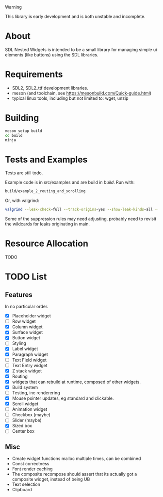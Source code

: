 
> [!WARNING]  
> This library is early development and is both unstable and incomplete.

# About

SDL Nested Widgets is intended to be a small library for managing simple ui elements (like buttons) using the SDL libraries.

# Requirements

- SDL2, SDL2_ttf development libraries.
- meson (and toolchain, see https://mesonbuild.com/Quick-guide.html)
- typical linux tools, including but not limited to: wget, unzip

# Building

```bash
meson setup build
cd build
ninja
```

# Tests and Examples

Tests are still todo.

Example code is in src/examples and are build in *build*. Run with:

```bash
build/example_2_routing_and_scrolling
```

Or, with valgrind:

```bash
valgrind --leak-check=full --track-origins=yes --show-leak-kinds=all --gen-suppressions=all --suppressions=./suppress.valgrind build/example_2_routing_and_scrolling &> v.log
```

Some of the suppression rules may need adjusting, probably need to revisit the wildcards for leaks originating in main.

# Resource Allocation

TODO

# TODO List

## Features

In no particular order.

- [x] Placeholder widget
- [ ] Row widget
- [x] Column widget
- [x] Surface widget
- [x] Button widget
- [ ] Styling
- [x] Label widget
- [x] Paragraph widget
- [ ] Text Field widget
- [ ] Text Entry widget
- [x] Z stack widget
- [x] Routing
- [x] widgets that can rebuild at runtime, composed of other widgets.
- [x] Build system
- [ ] Testing, inc renderering
- [x] Mouse pointer updates, eg standard and clickable.
- [x] Scroll widget
- [ ] Animation widget
- [ ] Checkbox (maybe)
- [ ] Slider (maybe)
- [x] Sized box
- [ ] Center box

## Misc

- Create widget functions malloc multiple times, can be combined
- Const correctness
- Font render caching
- The composite recompose should assert that its actually got a composite widget, instead of being UB
- Text selection
- Clipboard
